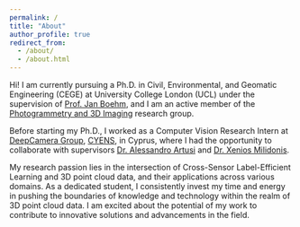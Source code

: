 ```yaml
---
permalink: /
title: "About"
author_profile: true
redirect_from: 
  - /about/
  - /about.html
---
```


Hi! I am currently pursuing a Ph.D. in Civil, Environmental, and Geomatic Engineering (CEGE) at University College London (UCL) under the supervision of [Prof. Jan Boehm](https://www.ucl.ac.uk/civil-environmental-geomatic-engineering/people/dr-jan-boehm), and I am an active member of the [Photogrammetry and 3D Imaging](https://www.ucl.ac.uk/civil-environmental-geomatic-engineering/research/groups-centres-and-sections/photogrammetry-and-3d-imaging) research group.

Before starting my Ph.D., I worked as a Computer Vision Research Intern at [DeepCamera Group](https://deepcamera.cyens.org.cy/), [CYENS](https://cyens.org.cy/mrg/ripe/), in Cyprus, where I had the opportunity to collaborate with supervisors [Dr. Alessandro Artusi](https://cyens.org.cy/personnel/alessandro-artusi/) and [Dr. Xenios Milidonis](https://www.linkedin.com/in/xeniosmilidonis/?originalSubdomain=cy).

My research passion lies in the intersection of Cross-Sensor Label-Efficient Learning and 3D point cloud data, and their applications across various domains. As a dedicated student, I consistently invest my time and energy in pushing the boundaries of knowledge and technology within the realm of 3D point cloud data. I am excited about the potential of my work to contribute to innovative solutions and advancements in the field.
